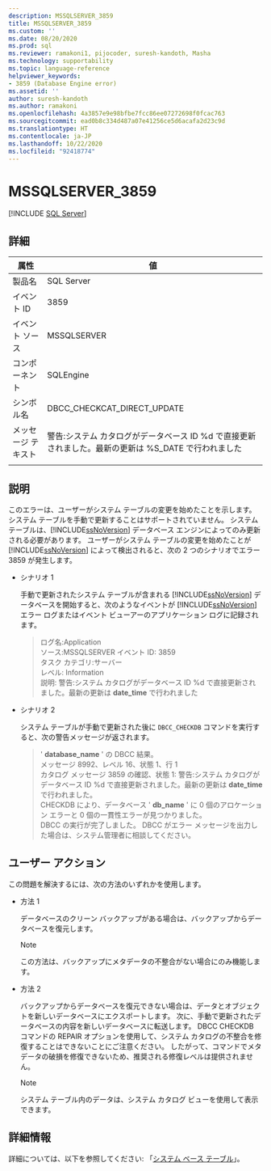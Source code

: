 ```yaml
---
description: MSSQLSERVER_3859
title: MSSQLSERVER_3859
ms.custom: ''
ms.date: 08/20/2020
ms.prod: sql
ms.reviewer: ramakoni1, pijocoder, suresh-kandoth, Masha
ms.technology: supportability
ms.topic: language-reference
helpviewer_keywords:
- 3859 (Database Engine error)
ms.assetid: ''
author: suresh-kandoth
ms.author: ramakoni
ms.openlocfilehash: 4a3857e9e98bfbe7fcc86ee07272698f0fcac763
ms.sourcegitcommit: ead0b8c334d487a07e41256ce5d6acafa2d23c9d
ms.translationtype: HT
ms.contentlocale: ja-JP
ms.lasthandoff: 10/22/2020
ms.locfileid: "92418774"
---
```

# <a name="mssqlserver_3859"></a>MSSQLSERVER_3859
 [!INCLUDE [SQL Server](../../includes/applies-to-version/sqlserver.md)]

## <a name="details"></a>詳細

|属性|値|
|---|---|
|製品名|SQL Server|
|イベント ID|3859|
|イベント ソース|MSSQLSERVER|
|コンポーネント|SQLEngine|
|シンボル名|DBCC_CHECKCAT_DIRECT_UPDATE|
|メッセージ テキスト|警告:システム カタログがデータベース ID \%d で直接更新されました。最新の更新は %S_DATE で行われました|
||

## <a name="explanation"></a>説明

このエラーは、ユーザーがシステム テーブルの変更を始めたことを示します。 システム テーブルを手動で更新することはサポートされていません。 システム テーブルは、[!INCLUDE[ssNoVersion](../../includes/ssnoversion-md.md)] データベース エンジンによってのみ更新される必要があります。 ユーザーがシステム テーブルの変更を始めたことが [!INCLUDE[ssNoVersion](../../includes/ssnoversion-md.md)] によって検出されると、次の 2 つのシナリオでエラー 3859 が発生します。

- シナリオ 1

    手動で更新されたシステム テーブルが含まれる [!INCLUDE[ssNoVersion](../../includes/ssnoversion-md.md)] データベースを開始すると、次のようなイベントが [!INCLUDE[ssNoVersion](../../includes/ssnoversion-md.md)] エラー ログまたはイベント ビューアーのアプリケーション ログに記録されます。

    > ログ名:Application  
    ソース:MSSQLSERVER イベント ID: 3859  
    タスク カテゴリ:サーバー  
    レベル: Information  
    説明: 警告:システム カタログがデータベース ID \%d で直接更新されました。最新の更新は **date_time** で行われました  

- シナリオ 2  

    システム テーブルが手動で更新された後に `DBCC_CHECKDB` コマンドを実行すると、次の警告メッセージが返されます。

    > ' **database_name** ' の DBCC 結果。  
    メッセージ 8992、レベル 16、状態 1、行 1  
    カタログ メッセージ 3859 の確認、状態 1: 警告:システム カタログがデータベース ID \%d で直接更新されました。最新の更新は **date_time** で行われました。  
    CHECKDB により、データベース ' **db_name** ' に 0 個のアロケーション エラーと 0 個の一貫性エラーが見つかりました。  
    DBCC の実行が完了しました。 DBCC がエラー メッセージを出力した場合は、システム管理者に相談してください。

## <a name="user-action"></a>ユーザー アクション

この問題を解決するには、次の方法のいずれかを使用します。

- 方法 1

    データベースのクリーン バックアップがある場合は、バックアップからデータベースを復元します。  
    > [!NOTE]
    > この方法は、バックアップにメタデータの不整合がない場合にのみ機能します。  

- 方法 2  

    バックアップからデータベースを復元できない場合は、データとオブジェクトを新しいデータベースにエクスポートします。 次に、手動で更新されたデータベースの内容を新しいデータベースに転送します。 DBCC CHECKDB コマンドの REPAIR オプションを使用して、システム カタログの不整合を修復することはできないことにご注意ください。 したがって、コマンドでメタデータの破損を修復できないため、推奨される修復レベルは提供されません。

    > [!NOTE]
    > システム テーブル内のデータは、システム カタログ ビューを使用して表示できます。

## <a name="more-information"></a>詳細情報

詳細については、以下を参照してください: 「[システム ベース テーブル](/sql/relational-databases/system-tables/system-base-tables)」。
